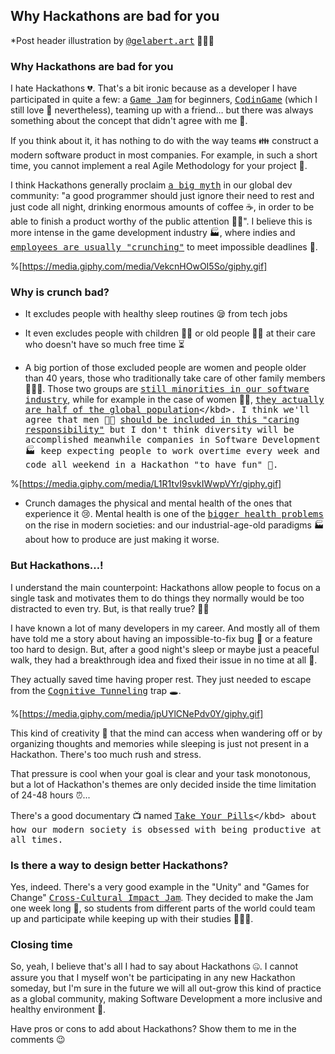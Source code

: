 ## Why Hackathons are bad for you

*Post header illustration by <kbd>[@gelabert.art](https://www.instagram.com/gelabert.art)</kbd> 🙇🏻‍♂️

### Why Hackathons are bad for you

I hate Hackathons 💔. That's a bit ironic because as a developer I have participated in quite a few: a <kbd>[Game Jam](https://en.wikipedia.org/wiki/Game_jam)</kbd> for beginners, <kbd>[CodinGame](https://www.codingame.com/home)</kbd> (which I still love 💖 nevertheless), teaming up with a friend… but there was always something about the concept that didn't agree with me 🤔.

If you think about it, it has nothing to do with the way teams 👪 construct a modern software product in most companies. For example, in such a short time, you cannot implement a real Agile Methodology for your project 🧮.

I think Hackathons generally proclaim <kbd>[a big myth](https://www.oreilly.com/library/view/team-geek/9781449329839/ch01.html)</kbd> in our global dev community: "a good programmer should just ignore their need to rest and just code all night, drinking enormous amounts of coffee ☕, in order to be able to finish a product worthy of the public attention 🤘🏼". I believe this is more intense in the game development industry 🏭, where indies and <kbd>[employees are usually "crunching"](https://www.polygon.com/2020/12/4/21575914/cyberpunk-2077-release-crunch-labor-delays-cd-projekt-red)</kbd> to meet impossible deadlines 📅.

%[https://media.giphy.com/media/VekcnHOwOI5So/giphy.gif]


### Why is crunch bad?


- It excludes people with healthy sleep routines 😪 from tech jobs

- It even excludes people with children 👶🏿 or old people 👵🏻 at their care who doesn't have so much free time ⏳

- A big portion of those excluded people are women and people older than 40 years, those who traditionally take care of other family members 👩‍👧‍👦. Those two groups are <kbd>[still minorities in our software industry](https://insights.stackoverflow.com/survey/2020#developer-profile-gender)</kbd>, while for example in the case of women 👩🏽, <kbd>[they actually are half of the global population](https://ourworldindata.org/gender-ratio#:~:text=And%20globally%20in%202017%20the,average%2C%20live%20longer%20than%20men.)</kbd>. I think we'll agree that men 👨🏻 <kbd>[should be included in this "caring responsibility"](https://greatergood.berkeley.edu/article/item/are_women_more_compassionate_than_men)</kbd> but I don't think diversity will be accomplished meanwhile companies in Software Development 🏭 keep expecting people to work overtime every week and code all weekend in a Hackathon "to have fun" 🥱.

%[https://media.giphy.com/media/L1R1tvI9svkIWwpVYr/giphy.gif]

- Crunch damages the physical and mental health of the ones that experience it 😢. Mental health is one of the <kbd>[bigger health problems](https://www.ncbi.nlm.nih.gov/pmc/articles/PMC3330161/)</kbd> on the rise in modern societies: and our industrial-age-old paradigms 🏭 about how to produce are just making it worse.


### But Hackathons…!

I understand the main counterpoint: Hackathons allow people to focus on a single task and motivates them to do things they normally would be too distracted to even try. But, is that really true? 🕵️‍♀️

I have known a lot of many developers in my career. And mostly all of them have told me a story about having an impossible-to-fix bug 🐛 or a feature too hard to design. But, after a good night's sleep or maybe just a peaceful walk, they had a breakthrough idea and fixed their issue in no time at all 💪.

They actually saved time having proper rest. They just needed to escape from the <kbd>[Cognitive Tunneling](https://dictionary.apa.org/cognitive-tunneling)</kbd> trap 🕳.

%[https://media.giphy.com/media/jpUYlCNePdv0Y/giphy.gif]

This kind of creativity 💭 that the mind can access when wandering off or by organizing thoughts and memories while sleeping is just not present in a Hackathon. There's too much rush and stress.

That pressure is cool when your goal is clear and your task monotonous, but a lot of Hackathon's themes are only decided inside the time limitation of 24-48 hours ⏰...

There's a good documentary 📺 named <kbd>[Take Your Pills](https://en.wikipedia.org/wiki/Take_Your_Pills#:~:text=Take%20Your%20Pills%20is%20an,main%20focus%20of%20the%20documentary.)</kbd> about how our modern society is obsessed with being productive at all times.


### Is there a way to design better Hackathons?

Yes, indeed. There's a very good example in the "Unity" and "Games for Change" <kbd>[Cross-Cultural Impact Jam](https://blogs.unity3d.com/2021/04/27/global-collaboration-through-the-cross-cultural-impact-jam/)</kbd>. They decided to make the Jam one week long 📆, so students from different parts of the world could team up and participate while keeping up with their studies 👨🏿‍🎓.



### Closing time

So, yeah, I believe that's all I had to say about Hackathons 🤐. I cannot assure you that I myself won't be participating in any new Hackathon someday, but I'm sure in the future we will all out-grow this kind of practice as a global community, making Software Development a more inclusive and healthy environment 🌅.

Have pros or cons to add about Hackathons? Show them to me in the comments 😉
